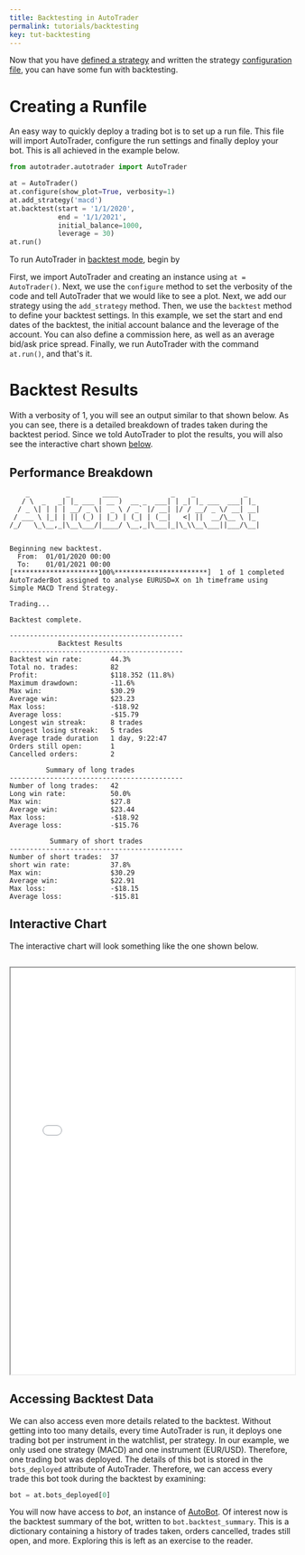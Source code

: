 ```yaml
---
title: Backtesting in AutoTrader
permalink: tutorials/backtesting
key: tut-backtesting
---
```


Now that you have [defined a strategy](strategy) and written the strategy [configuration file](../docs/configuration), you can
have some fun with backtesting. 

# Creating a Runfile
An easy way to quickly deploy a trading bot is to set up a run file. This file will import AutoTrader, configure the run settings
and finally deploy your bot. This is all achieved in the example below.

```py
from autotrader.autotrader import AutoTrader

at = AutoTrader()
at.configure(show_plot=True, verbosity=1)
at.add_strategy('macd')
at.backtest(start = '1/1/2020',
            end = '1/1/2021',
            initial_balance=1000,
            leverage = 30)
at.run()
```

To run AutoTrader in [backtest mode](../docs/autotrader#backtest-mode), begin by 

First, we import AutoTrader and creating an instance using `at = AutoTrader()`. Next, we use the `configure` method to set the 
verbosity of the code and tell AutoTrader that we would like to see a plot. Next, we add our strategy using the `add_strategy` method. 
Then, we use the `backtest` method to define your backtest settings. In this example, we set the start and end dates of the backtest, the initial account balance and the leverage of the account. You can also define a commission here, as well as an average bid/ask price spread. Finally, we run AutoTrader with the command `at.run()`, and that's it.



# Backtest Results
With a verbosity of 1, you will see an output similar to that shown below. As you can see, there is a detailed breakdown of 
trades taken during the backtest period. Since we told AutoTrader to plot the results, you will also see the interactive chart
shown [below](#interactive-chart).

## Performance Breakdown
```
    _         _        ____             _    _            _   
   / \  _   _| |_ ___ | __ )  __ _  ___| | _| |_ ___  ___| |_ 
  / _ \| | | | __/ _ \|  _ \ / _` |/ __| |/ / __/ _ \/ __| __|
 / ___ \ |_| | || (_) | |_) | (_| | (__|   <| ||  __/\__ \ |_ 
/_/   \_\__,_|\__\___/|____/ \__,_|\___|_|\_\\__\___||___/\__|
                                                              

Beginning new backtest.
  From:  01/01/2020 00:00
  To:    01/01/2021 00:00
[*********************100%***********************]  1 of 1 completed
AutoTraderBot assigned to analyse EURUSD=X on 1h timeframe using Simple MACD Trend Strategy.

Trading...

Backtest complete.

-------------------------------------------
            Backtest Results
-------------------------------------------
Backtest win rate:       44.3%
Total no. trades:        82
Profit:                  $118.352 (11.8%)
Maximum drawdown:        -11.6%
Max win:                 $30.29
Average win:             $23.23
Max loss:                -$18.92
Average loss:            -$15.79
Longest win streak:      8 trades
Longest losing streak:   5 trades
Average trade duration   1 day, 9:22:47
Orders still open:       1
Cancelled orders:        2

         Summary of long trades
-------------------------------------------
Number of long trades:   42
Long win rate:           50.0%
Max win:                 $27.8
Average win:             $23.44
Max loss:                -$18.92
Average loss:            -$15.76

          Summary of short trades
-------------------------------------------
Number of short trades:  37
short win rate:          37.8%
Max win:                 $30.29
Average win:             $22.91
Max loss:                -$18.15
Average loss:            -$15.81
```


## Interactive Chart
The interactive chart will look something like the one shown below.

<iframe data-src="/AutoTrader/assets/charts/macd_backtest_demo.html" id="iframe" loading="lazy" style="width:100%; margin-top:1em; height:720px; overflow:hidden;" data-ga-on="wheel" data-ga-event-category="iframe" data-ga-event-action="wheel" src="/AutoTrader/assets/charts/macd_backtest_demo.html"></iframe>

## Accessing Backtest Data
We can also access even more details related to the backtest. Without getting into too many details, every time AutoTrader is run, it
deploys one trading bot per instrument in the watchlist, per strategy. In our example, we only used one strategy (MACD) and one 
instrument (EUR/USD). Therefore, one trading bot was deployed. The details of this bot is stored in the `bots_deployed` attribute of 
AutoTrader. Therefore, we can access every trade this bot took during the backtest by examining:

```py
bot = at.bots_deployed[0]
```

You will now have access to *bot*, an instance of [AutoBot](../docs/autobot). Of interest now is the backtest summary of the bot,
written to `bot.backtest_summary`. This is a dictionary containing a history of trades taken, orders cancelled, trades still open, and
more. Exploring this is left as an exercise to the reader.


